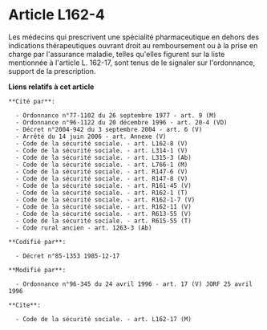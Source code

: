 # Article L162-4

Les médecins qui prescrivent une spécialité pharmaceutique en dehors des indications thérapeutiques ouvrant droit au
remboursement ou à la prise en charge par l'assurance maladie, telles qu'elles figurent sur la liste mentionnée à l'article
L. 162-17, sont tenus de le signaler sur l'ordonnance, support de la prescription.

**Liens relatifs à cet article**

	**Cité par**:

	  - Ordonnance n°77-1102 du 26 septembre 1977 - art. 9 (M)
	  - Ordonnance n°96-1122 du 20 décembre 1996 - art. 20-4 (VD)
	  - Décret n°2004-942 du 3 septembre 2004 - art. 6 (V)
	  - Arrêté du 14 juin 2006 - art. Annexe (V)
	  - Code de la sécurité sociale. - art. L162-8 (V)
	  - Code de la sécurité sociale. - art. L314-1 (V)
	  - Code de la sécurité sociale. - art. L315-3 (Ab)
	  - Code de la sécurité sociale. - art. L766-1 (M)
	  - Code de la sécurité sociale. - art. R147-6 (V)
	  - Code de la sécurité sociale. - art. R147-8 (V)
	  - Code de la sécurité sociale. - art. R161-45 (V)
	  - Code de la sécurité sociale. - art. R162-1 (T)
	  - Code de la sécurité sociale. - art. R162-1-7 (V)
	  - Code de la sécurité sociale. - art. R162-11 (V)
	  - Code de la sécurité sociale. - art. R613-55 (V)
	  - Code de la sécurité sociale. - art. R615-55 (T)
	  - Code rural ancien - art. 1263-3 (Ab)

	**Codifié par**:

	  - Décret n°85-1353 1985-12-17

	**Modifié par**:

	  - Ordonnance n°96-345 du 24 avril 1996 - art. 17 (V) JORF 25 avril 1996

	**Cite**:

	  - Code de la sécurité sociale. - art. L162-17 (M)

